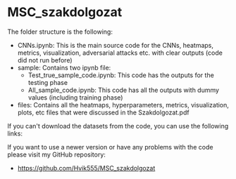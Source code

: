 # MSC_szakdolgozat

The folder structure is the following:
 - CNNs.ipynb: This is the main source code for the CNNs, heatmaps, metrics, visualization, adversarial attacks etc. with clear outputs (code did not run before)
 - sample: Contains two ipynb file:
    * Test_true_sample_code.ipynb: This code has the outputs for the testing phase
    * All_sample_code.ipynb: This code has all the outputs with dummy values (including training phase)
 - files: Contains all the heatmaps, hyperparameters, metrics, visualization, plots, etc files that were discussed in the Szakdolgozat.pdf 

If you can't download the datasets from the code, you can use the following links:
 

If you want to use a newer version or have any problems with the code please visit my GitHub repository:
 - https://github.com/Hvik555/MSC_szakdolgozat
